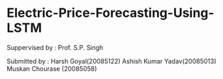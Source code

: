 # Electric-Price-Forecasting-Using-LSTM
Suppervised by : Prof. S.P. Singh

Submitted by : Harsh Goyal(20085122)
               Ashish Kumar Yadav(20085013)
               Muskan Chourase (20085058)
